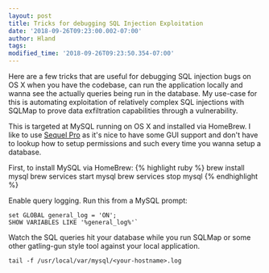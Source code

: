 ```yaml
---
layout: post
title: Tricks for debugging SQL Injection Exploitation
date: '2018-09-26T09:23:00.002-07:00'
author: Hland
tags: 
modified_time: '2018-09-26T09:23:50.354-07:00'
---
```



Here are a few tricks that are useful for debugging SQL injection bugs on OS X when you have the codebase, can run the application locally and wanna see the actually queries being run in the database. My use-case for this is automating exploitation of relatively complex SQL injections with SQLMap to prove data exfiltration capabilities through a vulnerability. 

This is targeted at MySQL running on OS X and installed via HomeBrew. I like to use [Sequel Pro](https://www.sequelpro.com/) as it's nice to have some GUI support and don't have to lookup how to setup permissions and such every time you wanna setup a database. 

First, to install MySQL via HomeBrew:
{% highlight ruby %}
brew install mysql
brew services start mysql
brew services stop mysql
{% endhighlight %}



Enable query logging. Run this from a MySQL prompt:
```
set GLOBAL general_log = 'ON';
SHOW VARIABLES LIKE '%general_log%'`
```
Watch the SQL queries hit your database while you run SQLMap or some other gatling-gun style tool against your local application. 

```
tail -f /usr/local/var/mysql/<your-hostname>.log
```

